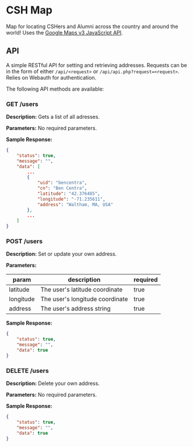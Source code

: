 CSH Map
=======

Map for locating CSHers and Alumni across the country and around the world! Uses the [Google Maps v3 JavaScript API](https://developers.google.com/maps/documentation/javascript/).

API
---

A simple RESTful API for setting and retrieving addresses. Requests can be in the form of either `/api/<request>` or `/api/api.php?request=<request>`. Relies on Webauth for authentication.

The following API methods are available:

### GET /users

__Description:__ Gets a list of all adresses.

__Parameters:__ No required parameters.

__Sample Response:__

```json
{
    "status": true,
    "message": "",
    "data": [
        ...
        {
            "uid": "bencentra",
            "cn": "Ben Centra",
            "latitude": "42.376485",
            "longitude": "-71.235611",
            "address": "Waltham, MA, USA"
        },
        ...
    ]
}
```

### POST /users

__Description:__ Set or update your own address.

__Parameters:__ 

param|description|required
---|---|---
latitude|The user's latitude coordinate|true
longitude|The user's longitude coordinate|true
address|The user's address string|true

__Sample Response:__

```json
{
    "status": true,
    "message": "",
    "data": true
}
```

### DELETE /users

__Description:__ Delete your own address.

__Parameters:__ No required parameters.

__Sample Response:__

```json
{
    "status": true,
    "message": "",
    "data": true
}
```

